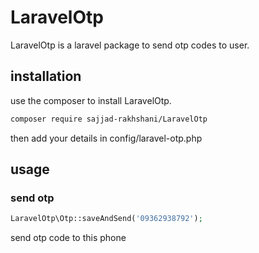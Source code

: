 # LaravelOtp
LaravelOtp is a laravel package to send otp codes to user.
## installation
use the composer to install LaravelOtp.
```bash
composer require sajjad-rakhshani/LaravelOtp
```
then add your details in config/laravel-otp.php
## usage
### send otp
```php
LaravelOtp\Otp::saveAndSend('09362938792');
```
send otp code to this phone
